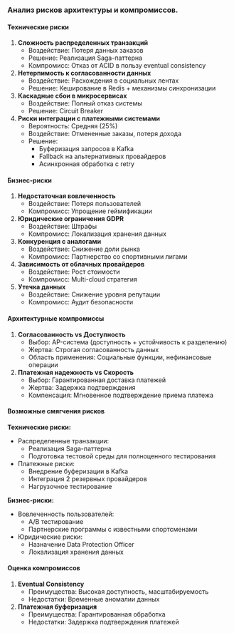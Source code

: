 ### Анализ рисков архитектуры и компромиссов.

#### Технические риски
1. **Сложность распределенных транзакций**
    - Воздействие: Потеря данных заказов
    - Решение: Реализация Saga-паттерна
    - Компромисс: Отказ от ACID в пользу eventual consistency
2. **Нетерпимость к согласованности данных**
    - Воздействие: Расхождения в социальных лентах
    - Решение: Кеширование в Redis + механизмы синхронизации
3. **Каскадные сбои в микросервисах**
    - Воздействие: Полный отказ системы
    - Решение: Circuit Breaker
4. **Риски интеграции с платежными системами**
    - Вероятность: Средняя (25%)
    - Воздействие: Отмененные заказы, потеря дохода
    - Решение:
        - Буферизация запросов в Kafka
        - Fallback на альтернативных провайдеров
        - Асинхронная обработка с retry

#### Бизнес-риски
1. **Недостаточная вовлеченность**
    - Воздействие: Потеря пользователей
    - Компромисс: Упрощение геймификации
2. **Юридические ограничения GDPR**
    - Воздействие: Штрафы
    - Компромисс: Локализация хранения данных
3. **Конкуренция с аналогами**
    - Воздействие: Снижение доли рынка
    - Компромисс: Партнерство со спортивными лигами
4. **Зависимость от облачных провайдеров**
    - Воздействие: Рост стоимости
    - Компромисс: Multi-cloud стратегия
5. **Утечка данных**
   - Воздействие: Снижение уровня репутации
   - Компромисс: Аудит безопасности
   
#### Архитектурные компромиссы
1. **Согласованность vs Доступность**
    - Выбор: AP-система (доступность + устойчивость к разделению)
    - Жертва: Строгая согласованность данных
    - Область применения: Социальные функции, нефинансовые операции
2. **Платежная надежность vs Скорость**
    - Выбор: Гарантированная доставка платежей
    - Жертва: Задержка подтверждения
    - Компенсация: Мгновенное подтверждение приема платежа

#### Возможные смягчения рисков
**Технические риски:**
- Распределенные транзакции:
    - Реализация Saga-паттерна
    - Подготовка тестовой среды для полноценного тестирования 
- Платежные риски:
    - Внедрение буферизации в Kafka
    - Интеграция 2 резервных провайдеров
    - Нагрузочное тестирование
  
**Бизнес-риски:**
- Вовлеченность пользователей:
    - A/B тестирование
    - Партнерские программы с известными спортсменами
- Юридические риски:
    - Назначение Data Protection Officer
    - Локализация хранения данных
  
#### Оценка компромиссов
1. **Eventual Consistency**
    - Преимущества: Высокая доступность, масштабируемость
    - Недостатки: Временные аномалии данных
2. **Платежная буферизация**
    - Преимущества: Гарантированная обработка
    - Недостатки: Задержка подтверждения платежей
